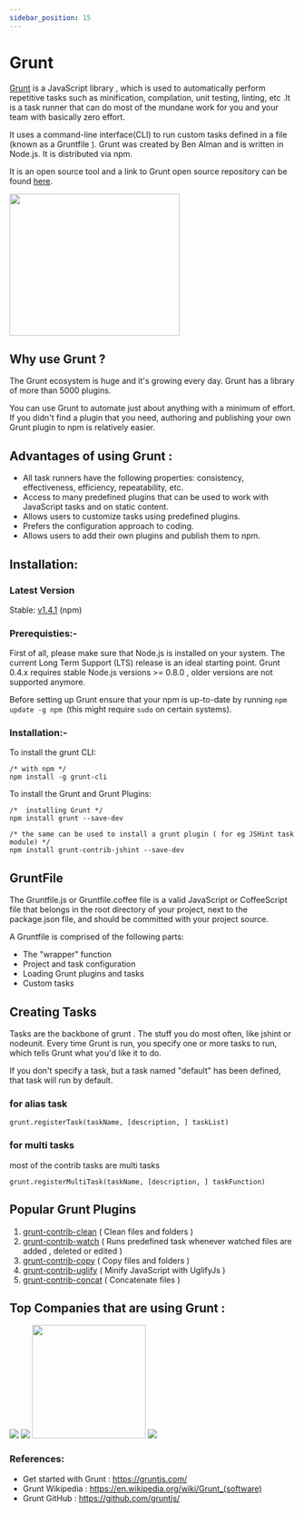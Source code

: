 ```yaml
---
sidebar_position: 15
---
```


# Grunt


[Grunt]("https://socket.io/") is a JavaScript library , which is used to automatically perform repetitive tasks such as minification, compilation, unit testing, linting, etc .It is a task runner that can do most of the mundane work for you and your team with basically zero effort. 

It uses a command-line interface(CLI) to run custom tasks defined in a file (known as a Gruntfile ). Grunt was created by Ben Alman and is written in Node.js. It is distributed via npm. 

It is an open source tool and a link to Grunt open source repository can be found [here](https://gruntjs.com/).


<img src="https://gruntjs.com/img/grunt-logo.svg" height ="250" width ="300"/>


## Why use Grunt ?

The Grunt ecosystem is huge and it's growing every day. Grunt has a library of more than 5000 plugins.

You can use Grunt to automate just about anything with a minimum of effort. If you didn't find a plugin that you need, authoring and publishing your own Grunt 
plugin to npm is relatively easier.

## Advantages of using Grunt :

- All task runners have the following properties: consistency, effectiveness, efficiency, repeatability, etc.
- Access to many predefined plugins that can be used to work with JavaScript tasks and on static content.
- Allows users to customize tasks using predefined plugins.
- Prefers the configuration approach to coding.
- Allows users to add their own plugins and publish them to npm.

## Installation:

### Latest Version

Stable: [v1.4.1](https://www.npmjs.org/package/grunt) (npm)


### Prerequisties:-

First of all, please make sure that Node.js is installed on your system. The current Long Term Support (LTS) release is an ideal starting point. Grunt 0.4.x requires stable Node.js versions >= 0.8.0 , older versions are not supported anymore.

Before setting up Grunt ensure that your npm is up-to-date by running `npm update -g npm `(this might require `sudo` on certain systems).

### Installation:-

To install the grunt CLI:
```
/* with npm */
npm install -g grunt-cli
```

To install the Grunt and Grunt Plugins:
```
/*  installing Grunt */
npm install grunt --save-dev

/* the same can be used to install a grunt plugin ( for eg JSHint task module) */
npm install grunt-contrib-jshint --save-dev
```


## GruntFile

The Gruntfile.js or Gruntfile.coffee file is a valid JavaScript or CoffeeScript file that belongs in the root directory of your project, next to the package.json file, and should be committed with your project source.

A Gruntfile is comprised of the following parts:

- The "wrapper" function
- Project and task configuration
- Loading Grunt plugins and tasks
- Custom tasks

## Creating Tasks 

Tasks are the backbone of grunt . The stuff you do most often, like jshint or nodeunit. Every time Grunt is run, you specify one or more tasks to run, which tells Grunt what you'd like it to do.

If you don't specify a task, but a task named "default" has been defined, that task will run by default.

### for alias task
```
grunt.registerTask(taskName, [description, ] taskList)
```
### for multi tasks

most of the contrib tasks are multi tasks
```
grunt.registerMultiTask(taskName, [description, ] taskFunction)
```

## Popular Grunt Plugins

1.  [grunt-contrib-clean](https://www.npmjs.com/package/grunt-contrib-clean) ( Clean files and folders )
2. [grunt-contrib-watch](https://www.npmjs.com/package/grunt-contrib-watch) ( Runs predefined task whenever watched files are added , deleted or edited )
3. [grunt-contrib-copy](https://www.npmjs.com/package/grunt-contrib-copy) ( Copy files and folders )
4. [grunt-contrib-uglify](https://www.npmjs.com/package/grunt-contrib-uglify) ( Minify JavaScript with UglifyJs )
5. [grunt-contrib-concat](https://www.npmjs.com/package/grunt-contrib-concat) ( Concatenate files )

## Top Companies that are using Grunt :

<img src="https://gruntjs.com/img/logo-twitter.jpg" />
<img src="https://gruntjs.com/img/logo-jquery.jpg"/>
<img src="https://gruntjs.com/img/logo-adobe.jpg" width ="200"/>
<img src="https://gruntjs.com/img/logo-modernizr.jpg"/>
 


### References:

- Get started with Grunt : https://gruntjs.com/
- Grunt Wikipedia : https://en.wikipedia.org/wiki/Grunt_(software)
- Grunt GitHub : https://github.com/gruntjs/
